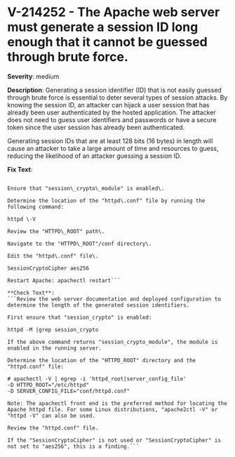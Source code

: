 # V-214252 - The Apache web server must generate a session ID long enough that it cannot be guessed through brute force.

**Severity**: medium

**Description**:
Generating a session identifier (ID) that is not easily guessed through brute force is essential to deter several types of session attacks. By knowing the session ID, an attacker can hijack a user session that has already been user authenticated by the hosted application. The attacker does not need to guess user identifiers and passwords or have a secure token since the user session has already been authenticated.

Generating session IDs that are at least 128 bits (16 bytes) in length will cause an attacker to take a large amount of time and resources to guess, reducing the likelihood of an attacker guessing a session ID.

**Fix Text**:
```Configure the web server to generate session identifiers that are at least 128 bits in length\.

Ensure that "session\_crypto\_module" is enabled\.

Determine the location of the "httpd\.conf" file by running the following command:

httpd \-V

Review the "HTTPD\_ROOT" path\.

Navigate to the "HTTPD\_ROOT"/conf directory\.

Edit the "httpd\.conf" file\.

SessionCryptoCipher aes256

Restart Apache: apachectl restart```

**Check Text**:
```Review the web server documentation and deployed configuration to determine the length of the generated session identifiers.

First ensure that "session_crypto" is enabled:

httpd -M |grep session_crypto

If the above command returns "session_crypto_module", the module is enabled in the running server.

Determine the location of the "HTTPD_ROOT" directory and the "httpd.conf" file:

# apachectl -V | egrep -i 'httpd_root|server_config_file'
-D HTTPD_ROOT="/etc/httpd"
-D SERVER_CONFIG_FILE="conf/httpd.conf"

Note: The apachectl front end is the preferred method for locating the Apache httpd file. For some Linux distributions, "apache2ctl -V" or  "httpd -V" can also be used. 

Review the "httpd.conf" file.

If the "SessionCryptoCipher" is not used or "SessionCryptoCipher" is not set to "aes256", this is a finding.```
